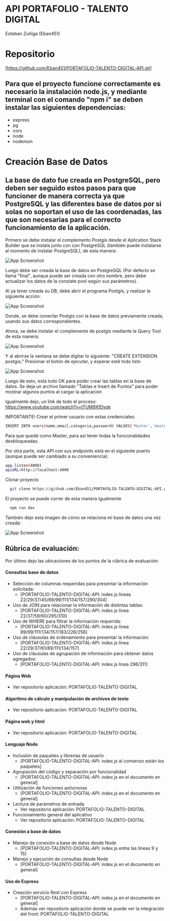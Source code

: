 # API PORTAFOLIO - TALENTO DIGITAL

Esteban Zuñiga (Eban451)


# Repositorio
[https://github.com/Eban451/PORTAFOLIO-TALENTO-DIGITAL-API.git]

## Para que el proyecto funcione correctamente es necesario la instalación node.js, y mediante terminal con el comando "npm i" se deben instalar las siguientes dependencias:
- express
- pg
- cors
- node
- nodemon

# Creación Base de Datos

## La base de dato fue creada en PostgreSQL, pero deben ser seguido estos pasos para que funcioner de manera correcta ya que PostgreSQL y las diferentes base de datos por si solas no soportan el uso de las coordenadas, las que son necesarias para el correcto funcionamiento de la aplicación.

Primero se debe instalar el complemento Postgis desde el Aplication Stack Builder que se instala junto con con PostgreSQL (también puede instalarse al momento de instalar PostgreSQL), de esta manera:

![App Screenshot](https://github.com/Eban451/API/blob/master/screenshots/IPostgis.JPG?raw=true)

Luego debe ser creada la base de datos en PostgreSQL (Por defecto se llama "final", aunque puede ser creada con otro nombre, pero debe actualizar los datos de la constate pool según sus parámetros).

Al ya tener creada su DB, debe abrir el programa Postgis, y realizar la siguiente acción:

![App Screenshot](https://github.com/Eban451/API/blob/master/screenshots/CPDB.JPG?raw=true)

Donde, se debe conectar Postgis con la base de datos previamente creada, usando sus datos correspondientes.

Ahora, se debe instalar el complemente de postgis mediante la Query Tool de esta manera:

![App Screenshot](https://github.com/Eban451/API/blob/master/screenshots/QTL1.png?raw=true)

Y al abrirse la ventana se debe digitar lo siguiente:
"CREATE EXTENSION postgis;"
Presionar el botón de ejecutar, y esperar esté todo listo

![App Screenshot](https://github.com/Eban451/API/blob/master/screenshots/QTL2.png?raw=true)

Luego de esto, está todo OK para poder crear las tablas en la base de datos.
Se deja un archivo llamado "Tablas e Insert de Puntos" para poder mostrar algunos puntos al cargar la aplicación

Igualmente dejo, un link de todo el proceso: https://www.youtube.com/watch?v=tTUM9XfDvqk

IMPORTANTE!
Crear el primer usuario con estas credenciales:

```bash
INSERT INTO users(name,email,categoria,password) VALUES('Master','master123@gmail.com',1,'$2b$10$LTx/J3o9heeA1BZzpYd5U.pjcWiyv1TU0TRQWh3IOk8RJXXiR7PTa');
```

Para que quedé como Master, para así tener todas la funcionalidades desbloqueadas.

Por otra parte, esta API con sus endpoints está en el siguiente puerto (aunque puede ser cambiado a su conveniencia):

```bash
app.listen(4000)
apiURL=http://localhost:4000
```

Clonar proyecto
```bash
  git clone https://github.com/Eban451/PORTAFOLIO-TALENTO-DIGITAL-API.git
```

El proyecto se puede correr de esta manera igualmente
```bash
  npm run dev 
```

También dejo esta imagen de cómo se relaciona mi base de datos una vez creada:

![App Screenshot](https://github.com/Eban451/API/blob/master/screenshots/BD3.png?raw=true)

## Rúbrica de evaluación: 
Por último dejo las ubicaciones de los puntos de la rúbrica de evaluación:

#### Consultas base de datos
- Selección de columnas requeridas para presentar la información solicitada: 
    - [PORTAFOLIO-TALENTO-DIGITAL-API: index.js lineas 22/29/37/45/89/99/111/134/157/290/304]
- Uso de JOIN para relacionar la información de distintas tablas: 
    - [PORTAFOLIO-TALENTO-DIGITAL-API: index.js linea 22/37/59/60/295/310]
- Uso de WHERE para filtrar la información requerida: 
    - [PORTAFOLIO-TALENTO-DIGITAL-API: index.js linea 89/99/111/134/157/183/226/256]
- Uso de cláusulas de ordenamiento para presentar la información: 
    - [PORTAFOLIO-TALENTO-DIGITAL-API: index.js linea 22/29/37/61/89/111/134/157]
- Uso de cláusulas de agrupación de información para obtener datos agregados: 
    - [PORTAFOLIO-TALENTO-DIGITAL-API: index.js linea 296/311]

#### Página Web
- Ver repositorio aplicación: PORTAFOLIO-TALENTO-DIGITAL

#### Algoritmo de cálculo y manipulación de archivos de texto
- Ver repositorio aplicación: PORTAFOLIO-TALENTO-DIGITAL

#### Página web y html
- Ver repositorio aplicación: PORTAFOLIO-TALENTO-DIGITAL

#### Lenguaje Node
- Inclusión de paquetes y librerías de usuario
   - [PORTAFOLIO-TALENTO-DIGITAL-API: index.js al comienzo están los paquetes]
- Agrupación del código y separación por funcionalidad
   - [PORTAFOLIO-TALENTO-DIGITAL-API: index.js en el documento en general]
- Utilización de funciones asíncronas
   - [PORTAFOLIO-TALENTO-DIGITAL-API: index.js en el documento en general]
- Lectura de parámetros de entrada
   - Ver repositorio aplicación: PORTAFOLIO-TALENTO-DIGITAL
- Funcionamiento general del aplicativo
   - Ver repositorio aplicación: PORTAFOLIO-TALENTO-DIGITAL
#### Conexión a base de datos
- Manejo de conexión a base de datos desde Node
   - [PORTAFOLIO-TALENTO-DIGITAL-API: index.js entre las líneas 9 y 15]
- Manejo y ejecución de consultas desde Node
   - [PORTAFOLIO-TALENTO-DIGITAL-API: index.js en el documento en general]

#### Uso de Express
- Creación servicio Rest con Express
   - [PORTAFOLIO-TALENTO-DIGITAL-API: index.js en el documento en general]
   - Además ver repositorio aplicación donde se puede ver la integración del front: PORTAFOLIO-TALENTO-DIGITAL


    
